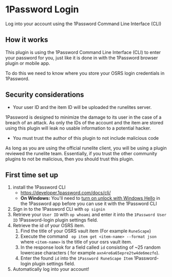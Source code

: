 # 1Password Login

Log into your account using the 1Password Command Line Interface (CLI)

## How it works

This plugin is using the 1Password Command Line Interface (CLI) to enter your password for you, just
like it is done in with the 1Password browser plugin or mobile app.

To do this we need to know where you store your OSRS login credentials in 1Password.

## Security considerations

* Your user ID and the item ID will be uploaded the runelites server.

1Password is designed to minimize the damage to its user in the case of a breach of an attack.
As only the IDs of the account and the item are stored using this plugin will leak no usable
information to a potential hacker.

* You must trust the author of this plugin to not include malicious code

As long as you are using the official runelite client, you will be using a plugin
reviewed the runelite team.
Essentially, if you trust the other community plugins to not be malicious, then you should trust
this plugin.

## First time set up

1. install the 1Password CLI
    * https://developer.1password.com/docs/cli/
    * **On Windows:** You'll need
      to [turn on unlock with Windows Hello](https://support.1password.com/windows-hello/) in the
      1Password app before you can use it with the 1Password CLI
2. Sign in to the 1Password CLI with `op signin`
3. Retrieve your `User ID` with `op whoami` and enter it into the `1Password User ID`
   1Password-login plugin settings field.
4. Retrieve the id of your OSRS item.
    1. Find the title of your OSRS vault item (For example `RuneScape`)
    2. Execute the command ` op item get <item-name> --format json` where `<item-name>` is the title
       of your osrs vault item.
    3. In the response look for a field called `id` consisting of ~25 random lowercase characters (
       for example `axn4re6a65epre2tw4de6mezfo`).
    4. Enter the found `id` into the `1Password RuneScape Item`  1Password-login plugin settings
       field.
5. Automatically log into your account!
